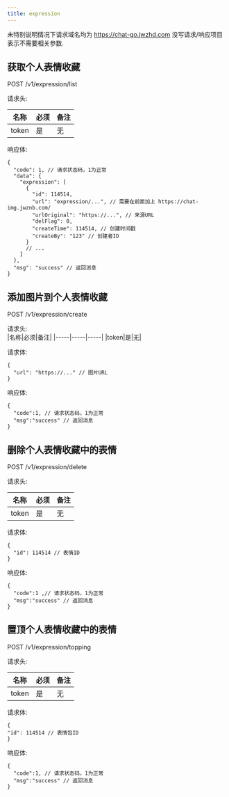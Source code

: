 ```yaml
---
title: expression
---
```


未特别说明情况下请求域名均为 https://chat-go.jwzhd.com
没写请求/响应项目表示不需要相关参数.  

## 获取个人表情收藏

POST /v1/expression/list

请求头:  

|名称|必须|备注|
|-----|-----|-----|
|token|是|无|

响应体:  
```JSONC
{
  "code": 1, // 请求状态码，1为正常
  "data": {
    "expression": [
      {
        "id": 114514,
        "url": "expression/...", // 需要在前面加上 https://chat-img.jwznb.com/
        "urlOriginal": "https://...", // 来源URL
        "delFlag": 0,
        "createTime": 114514, // 创建时间戳
        "createBy": "123" // 创建者ID
      }
      // ...
    ]
  },
  "msg": "success" // 返回消息
}
```

## 添加图片到个人表情收藏

POST /v1/expression/create  

请求头:  
|名称|必须|备注|
|-----|-----|-----|
|token|是|无|

请求体:  
```JSONC
{
  "url": "https://..." // 图片URL
}
```

响应体:  
```JSONC
{
  "code":1, // 请求状态码，1为正常
  "msg":"success" // 返回消息
}
```

## 删除个人表情收藏中的表情

POST /v1/expression/delete

请求头:  

|名称|必须|备注|
|-----|-----|-----|
|token|是|无|

请求体:  
```JSONC
{
  "id": 114514 // 表情ID
}
```

响应体:  
```JSONC
{
  "code":1 ,// 请求状态码，1为正常
  "msg":"success" // 返回消息
}
```

## 置顶个人表情收藏中的表情

POST /v1/expression/topping  

请求头:  

|名称|必须|备注|
|-----|-----|-----|
|token|是|无|

请求体:  
```JSONC
{
"id": 114514 // 表情包ID
}
```

响应体:  
```JSONC
{
  "code":1, // 请求状态码，1为正常
  "msg":"success" // 返回消息
}
```
